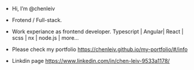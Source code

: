 - Hi, I’m @chenleiv
- Frotend / Full-stack.
- Work experiance as frontend developer. Typescript | Angular| React | scss | nx | node.js | more...

- Please check my portfolio https://chenleiv.github.io/my-portfolio/#/info
- Linkdin page https://www.linkedin.com/in/chen-leiv-9533a1178/
 
<!---
chenleiv/chenleiv is a ✨ special ✨ repository because its `README.md` (this file) appears on your GitHub profile.
You can click the Preview link to take a look at your changes.
--->
